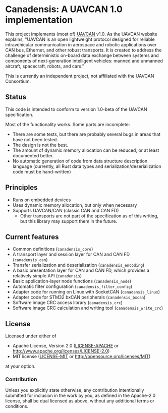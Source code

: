 # Canadensis: A UAVCAN 1.0 implementation

This project implements (most of) [UAVCAN](https://uavcan.org/) v1.0. As the UAVCAN website explains, "UAVCAN is an open
lightweight protocol designed for reliable intravehicular communication in aerospace and robotic applications over CAN
bus, Ethernet, and other robust transports. It is created to address the challenge of deterministic on-board data
exchange between systems and components of next-generation intelligent vehicles: manned and unmanned aircraft,
spacecraft, robots, and cars."

This is currently an independent project, not affiliated with the UAVCAN Consortium.

## Status

This code is intended to conform to version 1.0-beta of the UAVCAN specification.

Most of the functionality works. Some parts are incomplete:

* There are some tests, but there are probably several bugs in areas that have not been tested.
* The design is not the best.
* The amount of dynamic memory allocation can be reduced, or at least documented better.
* No automatic generation of code from data structure description language (currently, all Rust data
  types and serialization/deserialization code must be hand-written)

## Principles

* Runs on embedded devices
* Uses dynamic memory allocation, but only when necessary
* Supports UAVCAN/CAN (classic CAN and CAN FD)
    * Other transports are not part of the specification as of this writing, but this library may support them in the
      future.

## Current features

* Common definitions (`canadensis_core`)
* A transport layer and session layer for CAN and CAN FD (`canadensis_can`)
* Transfer serialization and deserialization (`canadensis_encoding`)
* A basic presentation layer for CAN and CAN FD, which provides a relatively simple API (`canadensis`)
* Basic application-layer node functions (`canadensis_node`)
* Automatic filter configuration (`canadensis_filter_config`)
* Adapter code for running on Linux with SocketCAN (`canadensis_linux`)
* Adapter code for STM32 bxCAN peripherals (`canadensis_bxcan`)
* Software image CRC access library (`canadensis_crc`)
* Software image CRC calculation and writing tool (`canadensis_write_crc`)

## License

Licensed under either of

- Apache License, Version 2.0 ([LICENSE-APACHE](LICENSE-APACHE) or
  http://www.apache.org/licenses/LICENSE-2.0)
- MIT license ([LICENSE-MIT](LICENSE-MIT) or http://opensource.org/licenses/MIT)

at your option.

### Contribution

Unless you explicitly state otherwise, any contribution intentionally submitted
for inclusion in the work by you, as defined in the Apache-2.0 license, shall be
dual licensed as above, without any additional terms or conditions.
